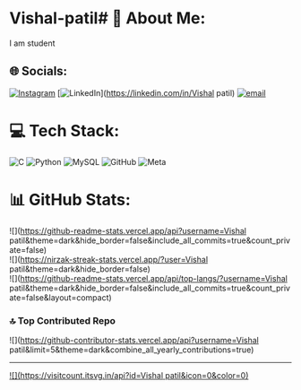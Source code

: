 # Vishal-patil# 💫 About Me:
I am student  


## 🌐 Socials:
[![Instagram](https://img.shields.io/badge/Instagram-%23E4405F.svg?logo=Instagram&logoColor=white)](https://instagram.com/Vishal_patil_30) [![LinkedIn](https://img.shields.io/badge/LinkedIn-%230077B5.svg?logo=linkedin&logoColor=white)](https://linkedin.com/in/Vishal patil) [![email](https://img.shields.io/badge/Email-D14836?logo=gmail&logoColor=white)](mailto:Vish484855@gmail.com) 

# 💻 Tech Stack:
![C](https://img.shields.io/badge/c-%2300599C.svg?style=flat&logo=c&logoColor=white) ![Python](https://img.shields.io/badge/python-3670A0?style=flat&logo=python&logoColor=ffdd54) ![MySQL](https://img.shields.io/badge/mysql-4479A1.svg?style=flat&logo=mysql&logoColor=white) ![GitHub](https://img.shields.io/badge/github-%23121011.svg?style=flat&logo=github&logoColor=white) ![Meta](https://img.shields.io/badge/Meta-%230467DF.svg?style=flat&logo=Meta&logoColor=white)
# 📊 GitHub Stats:
![](https://github-readme-stats.vercel.app/api?username=Vishal patil&theme=dark&hide_border=false&include_all_commits=true&count_private=false)<br/>
![](https://nirzak-streak-stats.vercel.app/?user=Vishal patil&theme=dark&hide_border=false)<br/>
![](https://github-readme-stats.vercel.app/api/top-langs/?username=Vishal patil&theme=dark&hide_border=false&include_all_commits=true&count_private=false&layout=compact)

### 🔝 Top Contributed Repo
![](https://github-contributor-stats.vercel.app/api?username=Vishal patil&limit=5&theme=dark&combine_all_yearly_contributions=true)

---
[![](https://visitcount.itsvg.in/api?id=Vishal patil&icon=0&color=0)](https://visitcount.itsvg.in)

<!-- Proudly created with GPRM ( https://gprm.itsvg.in ) -->
